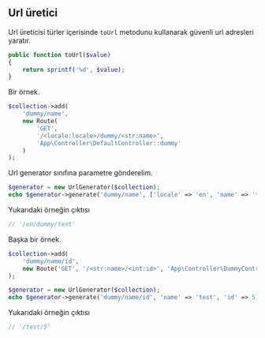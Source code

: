 
## Url üretici

Url üreticisi türler içerisinde `toUrl` metodunu kullanarak güvenli url adresleri yaratır.

```php
public function toUrl($value)
{
    return sprintf('%d', $value);
}
```

Bir örnek.

```php
$collection->add(
    'dummy/name',
    new Route(
        'GET',
        '/<locale:locale>/dummy/<str:name>',
        'App\Controller\DefaultController::dummy'
    )
);
```

Url generator sınıfına parametre gönderelim.

```php
$generator = new UrlGenerator($collection);
echo $generator->generate('dummy/name', ['locale' => 'en', 'name' => 'test']);
```

Yukarıdaki örneğin çıktısı

```php
// '/en/dummy/test'
```

Başka bir örnek.

```php
$collection->add(
    'dummy/name/id',
    new Route('GET', '/<str:name>/<int:id>', 'App\Controller\DummyController::index')
);
```

```php
$generator = new UrlGenerator($collection);
echo $generator->generate('dummy/name/id', 'name' => 'test', 'id' => 5]);
```

Yukarıdaki örneğin çıktısı

```php
// '/test/5'
```